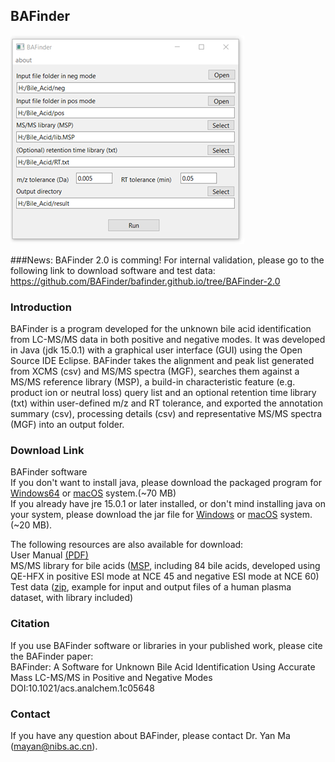 ## BAFinder

![BAFinder GUI](./doc/assets/BAFinder.png)

###News: BAFinder 2.0 is comming!
For internal validation, please go to the following link to download software and test data:<br> 
https://github.com/BAFinder/bafinder.github.io/tree/BAFinder-2.0 <br> 

### Introduction
BAFinder is a program developed for the unknown bile acid identification from LC-MS/MS data in both positive and negative modes. It was developed in Java (jdk 15.0.1) with a graphical user interface (GUI) using the Open Source IDE Eclipse. BAFinder takes the alignment and peak list generated from XCMS (csv) and MS/MS spectra (MGF), searches them against a MS/MS reference library (MSP), a build-in characteristic feature (e.g. product ion or neutral loss) query list and an optional retention time library (txt) within user-defined m/z and RT tolerance, and exported the annotation summary (csv), processing details (csv) and representative MS/MS spectra (MGF) into an output folder.

### Download Link

BAFinder software<br> 
If you don't want to install java, please download the packaged program for <a href="./software/BAFinder_windows64.zip" download>Windows64</a> or <a href="./software/BAFinder_macosx.zip" download>macOS</a> system.(~70 MB) <br> 
If you already have jre 15.0.1 or later installed, or don't mind installing java on your system, please download the jar file for <a href="./software/BAFinder_win.jar" download>Windows</a> or <a href="./software/BAFinder_macosx.jar" download>macOS</a> system. (~20 MB).

The following resources are also available for download:<br> 
User Manual <a href="./doc/assets/BAFinder User Manual v1.0.pdf" download>(PDF)</a> <br> 
MS/MS library for bile acids (<a href="./data/MSMS_library.msp" download>MSP</a>, including 84 bile acids, developed using QE-HFX in positive ESI mode at NCE 45 and negative ESI mode at NCE 60)<br> 
Test data (<a href="./data/Test data.zip" download>zip</a>, example for input and output files of a human plasma dataset, with library included)

### Citation

If you use BAFinder software or libraries in your published work, please cite the BAFinder paper:<br> 
BAFinder: A Software for Unknown Bile Acid Identification Using Accurate Mass LC-MS/MS in Positive and Negative Modes<br> 
DOI:10.1021/acs.analchem.1c05648

### Contact

If you have any question about BAFinder, please contact Dr. Yan Ma (mayan@nibs.ac.cn).


